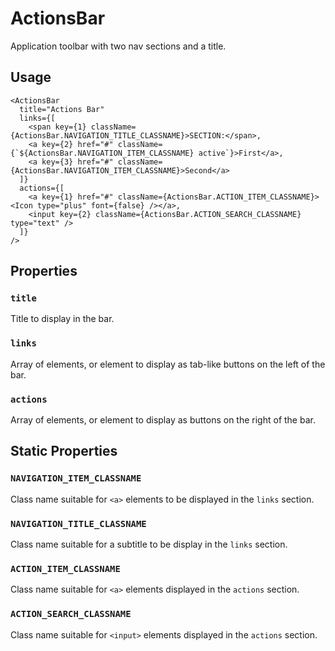 # ActionsBar

Application toolbar with two nav sections and a title.

## Usage

```
<ActionsBar
  title="Actions Bar"
  links={[
    <span key={1} className={ActionsBar.NAVIGATION_TITLE_CLASSNAME}>SECTION:</span>,
    <a key={2} href="#" className={`${ActionsBar.NAVIGATION_ITEM_CLASSNAME} active`}>First</a>,
    <a key={3} href="#" className={ActionsBar.NAVIGATION_ITEM_CLASSNAME}>Second</a>
  ]}
  actions={[
    <a key={1} href="#" className={ActionsBar.ACTION_ITEM_CLASSNAME}><Icon type="plus" font={false} /></a>,
    <input key={2} className={ActionsBar.ACTION_SEARCH_CLASSNAME} type="text" />
  ]}
/>
```

## Properties

### `title`

Title to display in the bar.

### `links`

Array of elements, or element to display as tab-like buttons on the left of the bar.

### `actions`

Array of elements, or element to display as buttons on the right of the bar.

## Static Properties

### `NAVIGATION_ITEM_CLASSNAME`

Class name suitable for `<a>` elements to be displayed in the `links` section.

### `NAVIGATION_TITLE_CLASSNAME`

Class name suitable for a subtitle to be display in the `links` section.

### `ACTION_ITEM_CLASSNAME`

Class name suitable for `<a>` elements displayed in the `actions` section.

### `ACTION_SEARCH_CLASSNAME`

Class name suitable for `<input>` elements displayed in the `actions` section.
